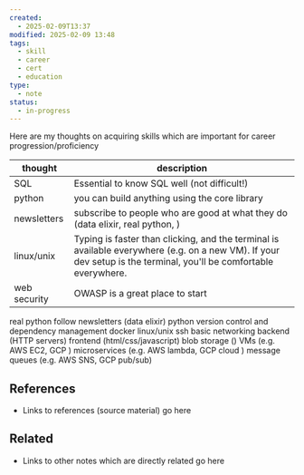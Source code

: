 ```yaml
---
created:
  - 2025-02-09T13:37
modified: 2025-02-09 13:48
tags:
  - skill
  - career
  - cert
  - education
type:
  - note
status:
  - in-progress
---
```

Here are my thoughts on acquiring skills which are important for career progression/proficiency 

| thought      | description                                                                                                                                                       |
| ------------ | ----------------------------------------------------------------------------------------------------------------------------------------------------------------- |
| SQL          | Essential to know SQL well (not difficult!)                                                                                                                       |
| python       | you can build anything using the core library                                                                                                                     |
| newsletters  | subscribe to people who are good at what they do (data elixir, real python, )                                                                                     |
| linux/unix   | Typing is faster than clicking, and the terminal is available everywhere (e.g. on a new VM). If your dev setup is the terminal, you'll be comfortable everywhere. |
| web security | OWASP is a great place to start                                                                                                                                   |

real python
follow newsletters (data elixir)
python version control and dependency management
docker
linux/unix
ssh
basic networking
backend (HTTP servers)
frontend (html/css/javascript)
blob storage ()
VMs (e.g. AWS EC2, GCP )
microservices (e.g. AWS lambda, GCP cloud )
message queues (e.g. AWS SNS, GCP pub/sub) 
## References
* Links to references (source material) go here
## Related
* Links to other notes which are directly related go here